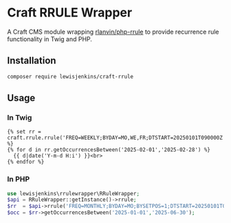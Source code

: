 # Craft RRULE Wrapper

A Craft CMS module wrapping [rlanvin/php-rrule](https://github.com/rlanvin/php-rrule) to provide recurrence rule functionality in Twig and PHP.

## Installation

```bash
composer require lewisjenkins/craft-rrule
```

## Usage

### In Twig
```twig
{% set rr = craft.rrule.rrule('FREQ=WEEKLY;BYDAY=MO,WE,FR;DTSTART=20250101T090000Z') %}
{% for d in rr.getOccurrencesBetween('2025-02-01','2025-02-28') %}
  {{ d|date('Y-m-d H:i') }}<br>
{% endfor %}
```

### In PHP
```php
use lewisjenkins\rrulewrapper\RRuleWrapper;
$api = RRuleWrapper::getInstance()->rrule;
$rr  = $api->rrule('FREQ=MONTHLY;BYDAY=MO;BYSETPOS=1;DTSTART=20250101T09Z');
$occ = $rr->getOccurrencesBetween('2025-01-01','2025-06-30');
```
